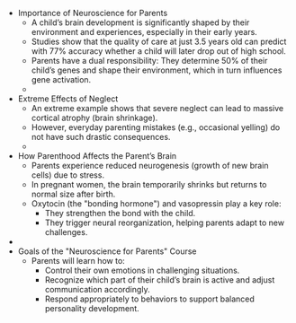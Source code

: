 - Importance of Neuroscience for Parents
    - A child’s brain development is significantly shaped by their environment and experiences, especially in their early years.
    - Studies show that the quality of care at just 3.5 years old can predict with 77% accuracy whether a child will later drop out of high school.
    - Parents have a dual responsibility: They determine 50% of their child’s genes and shape their environment, which in turn influences gene activation.
    - 
- Extreme Effects of Neglect
    - An extreme example shows that severe neglect can lead to massive cortical atrophy (brain shrinkage).
    - However, everyday parenting mistakes (e.g., occasional yelling) do not have such drastic consequences.
    - 
- How Parenthood Affects the Parent’s Brain
    - Parents experience reduced neurogenesis (growth of new brain cells) due to stress.
    - In pregnant women, the brain temporarily shrinks but returns to normal size after birth.
    - Oxytocin (the "bonding hormone") and vasopressin play a key role:
        - They strengthen the bond with the child.
        - They trigger neural reorganization, helping parents adapt to new challenges.
- 
- Goals of the "Neuroscience for Parents" Course
    - Parents will learn how to:
        - Control their own emotions in challenging situations.
        - Recognize which part of their child’s brain is active and adjust communication accordingly.
        - Respond appropriately to behaviors to support balanced personality development.
